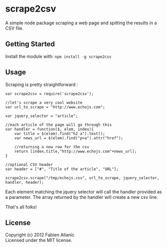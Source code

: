 scrape2csv
==========

A simple node package scraping a web page and spitting the results in a CSV file.

## Getting Started
Install the module with: `npm install -g scrape2csv`

## Usage
Scraping is pretty straightforward :

    var scrape2csv = require('scrape2csv');
    
    //let's scrape a very cool website
    var url_to_scrape = "http://www.echojs.com";

    var jquery_selector = "article";

    //each article of the page will go through this
    var handler = function($, elem, index){
    	var title = $(elem).find("h2 a").text();
    	var news_url = $(elem).find("p>a").attr("href");
    
    	//returning a new row for the csv
    	return [index,title,"http://www.echojs.com"+news_url];
    }
    
    //optional CSV header
    var header = ["#", "Title of the article", "URL"];
    
    scrape2csv.scrape("/tmp/echojs.csv", url_to_scrape, jquery_selector, handler, header);


Each element matching the jquery selector will call the handler provided as a parameter. 
The array returned by the handler will create a new csv line.

That's all folks!

## License
Copyright (c) 2012 Fabien Allanic  
Licensed under the MIT license.